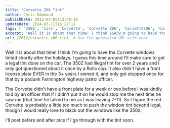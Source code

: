 ```yaml
---
title: "Corvette Z06 Tint"
author: Chris Hammond
publishDate: 2012-03-05T13:40:18
updateDate: 2024-03-11T16:27:11
tags: [ '350Z', 'Cars', 'Corvette', 'Corvette Z06', 'Corvettez06', 'CorvetteZ06org', 'Nissan', 'Project 350Z', 'Project350z', 'Project350zcom' ]
excerpt: "Well it is about that time! I think I&#39;m going to have the Corvette windows tinted shortly after the holidays. I guess this time around I&#39;ll make sure to get a legal tint done on the car. The 350Z had illegal tint for over 2 years and I only got questioned about it once by a Rolla cop. It also didn&#39;t have a front license plate EVER in the 3+ years I owned it, and only got stopped once for that by a podunk Farmington highway patrol officer. The Corvette didn&#39;t have a front plate for a week or two before I was kindly told by an officer that if I didn&#39;t put it on he would stop me the next time he saw me (that time he talked to me as I was leaving 7-11). "
url: /2012/corvette-z06-tint  # Use the generated URL with year
---
```

<p>Well it is about that time! I think I&#39;m going to have the Corvette windows tinted shortly after the holidays. I guess this time around I&#39;ll make sure to get a legal tint done on the car. The 350Z had illegal tint for over 2 years and I only got questioned about it once by a Rolla cop. It also didn&#39;t have a front license plate EVER in the 3+ years I owned it, and only got stopped once for that by a podunk Farmington highway patrol officer.</p>  <p>The Corvette didn&#39;t have a front plate for a week or two before I was kindly told by an officer that if I didn&#39;t put it on he would stop me the next time he saw me (that time he talked to me as I was leaving 7-11). So I figure the red Corvette is probably a little too much to push the window tint beyond legal, though I would really love to black out the windows like the 350z.</p>  <p>I&#39;ll post before and after pics if I go through with the tint soon.</p> 
